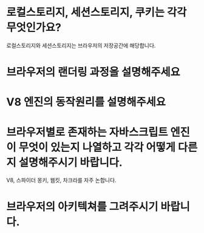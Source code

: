 # 로컬스토리지, 세션스토리지, 쿠키는 각각 무엇인가요?

로컬스토리지와 세션스토리지는 브라우저의 저장공간에 해당합니다.

# 브라우저의 랜더링 과정을 설명해주세요

# V8 엔진의 동작원리를 설명해주세요

# 브라우저별로 존재하는 자바스크립트 엔진이 무엇이 있는지 나열하고 각각 어떻게 다른지 설명해주시기 바랍니다.

V8, 스파이더 몽키, 웹킷, 차크라를 자주 논합니다.

# 브라우저의 아키텍쳐를 그려주시기 바랍니다.
